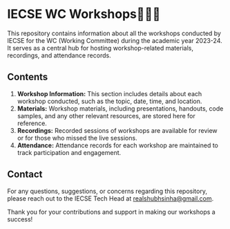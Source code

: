 # IECSE WC Workshops👨🏻‍💻

This repository contains information about all the workshops conducted by IECSE for the WC (Working Committee) during the academic year 2023-24. It serves as a central hub for hosting workshop-related materials, recordings, and attendance records.

## Contents

1. **Workshop Information:** This section includes details about each workshop conducted, such as the topic, date, time, and location.
2. **Materials:** Workshop materials, including presentations, handouts, code samples, and any other relevant resources, are stored here for reference.
3. **Recordings:** Recorded sessions of workshops are available for review or for those who missed the live sessions.
4. **Attendance:** Attendance records for each workshop are maintained to track participation and engagement.

## Contact

For any questions, suggestions, or concerns regarding this repository, please reach out to the IECSE Tech Head at [realshubhsinha@gmail.com](mailto:realshubhsinha@gmail.com).

Thank you for your contributions and support in making our workshops a success!
